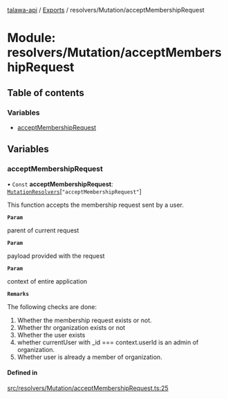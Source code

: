 [talawa-api](../README.md) / [Exports](../modules.md) / resolvers/Mutation/acceptMembershipRequest

# Module: resolvers/Mutation/acceptMembershipRequest

## Table of contents

### Variables

- [acceptMembershipRequest](resolvers_Mutation_acceptMembershipRequest.md#acceptmembershiprequest)

## Variables

### acceptMembershipRequest

• `Const` **acceptMembershipRequest**: [`MutationResolvers`](types_generatedGraphQLTypes.md#mutationresolvers)[``"acceptMembershipRequest"``]

This function accepts the membership request sent by a user.

**`Param`**

parent of current request

**`Param`**

payload provided with the request

**`Param`**

context of entire application

**`Remarks`**

The following checks are done:
1. Whether the membership request exists or not.
2. Whether thr organization exists or not
3. Whether the user exists
4. whether currentUser with _id === context.userId is an admin of organization.
5. Whether user is already a member of organization.

#### Defined in

[src/resolvers/Mutation/acceptMembershipRequest.ts:25](https://github.com/PalisadoesFoundation/talawa-api/blob/73679e2/src/resolvers/Mutation/acceptMembershipRequest.ts#L25)
